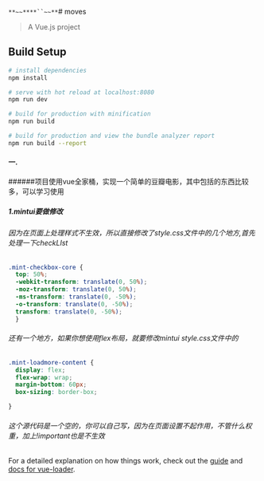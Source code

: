 `**~~****``~~**`# moves

> A Vue.js project

## Build Setup

``` bash
# install dependencies
npm install

# serve with hot reload at localhost:8080
npm run dev

# build for production with minification
npm run build

# build for production and view the bundle analyzer report
npm run build --report
```
#### 一.
######项目使用vue全家桶，实现一个简单的豆瓣电影，其中包括的东西比较多，可以学习使用
##### 1.mintui要做修改
###### 因为在页面上处理样式不生效，所以直接修改了style.css文件中的几个地方,首先处理一下checkLIst

```css
.mint-checkbox-core {
  top: 50%;
  -webkit-transform: translate(0, 50%);
  -moz-transform: translate(0, 50%);
  -ms-transform: translate(0, -50%);
  -o-transform: translate(0, -50%);
  transform: translate(0, -50%);
  }
```
###### 还有一个地方，如果你想使用flex布局，就要修改mintui style.css文件中的
```css
.mint-loadmore-content {
  display: flex;
  flex-wrap: wrap;
  margin-bottom: 60px;
  box-sizing: border-box;

}
```  
###### 这个源代码是一个空的，你可以自己写，因为在页面设置不起作用，不管什么权重，加上!important也是不生效    
For a detailed explanation on how things work, check out the [guide](http://vuejs-templates.github.io/webpack/) and [docs for vue-loader](http://vuejs.github.io/vue-loader).
